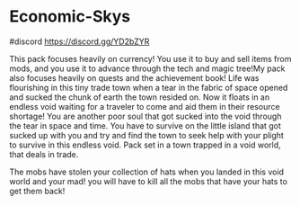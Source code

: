 # Economic-Skys
#discord https://discord.gg/YD2bZYR

This pack focuses heavily on currency! You use it to buy and sell items from mods, and you use it to advance through the tech and magic tree!My pack also focuses heavily on quests and the achievement book! Life was flourishing in this tiny trade town when a tear in the fabric of space opened and sucked the chunk of earth the town resided on. Now it floats in an endless void waiting for a traveler to come and aid them in their resource shortage! You are another poor soul that got sucked into the void through the tear in space and time. You have to survive on the little island that got sucked up with you and try and find the town to seek help with your plight to survive in this endless void. Pack set in a town trapped in a void world, that deals in trade.

The mobs have stolen your collection of hats when you landed in this void world and your mad! you will have to kill all the mobs that have your hats to get them back!
